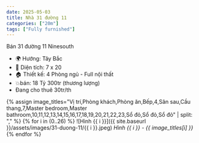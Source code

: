 ```yaml
---
date: 2025-05-03
title: Nhà 31 đường 11 
categories: ["20m"]
tags: ["Fully furnished"] 
---
```


Bán 31 đường 11 Ninesouth
- 🌍 Hướng: Tây Bắc  
- 📏 Diện tích: 7 x 20  
- 🏠 Thiết kế: 4 Phòng ngủ - Full nội thất
- 💥bán: 18 Tỷ 300tr (thương lượng)
- Đang cho thuê 30tr/th

{% assign image_titles="Vị trí,Phòng khách,Phòng ăn,Bếp,4,Sân sau,Cầu thang,7,Master bedroom,Master bathroom,10,11,12,13,14,15,16,17,18,19,20,21,22,23,Sổ đỏ,Sổ đỏ,Sổ đỏ" | split: "," %}
{% for i in (0..26) %}
![Hình {{ i }}]({{ site.baseurl }}/assets/images/31-duong-11/{{ i }}.jpeg)
_Hình {{ i }} - {{ image_titles[i] }}_
{% endfor %}
